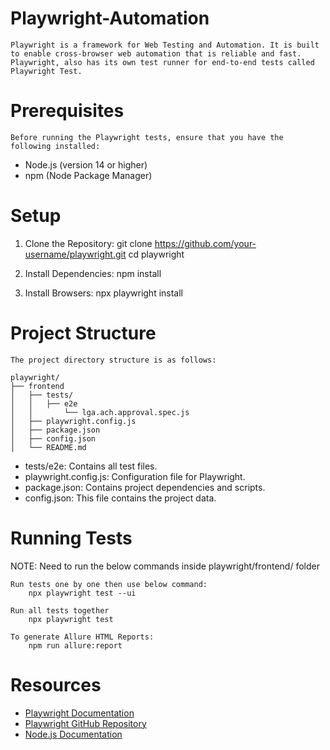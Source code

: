 # Playwright-Automation
    Playwright is a framework for Web Testing and Automation. It is built to enable cross-browser web automation that is reliable and fast. Playwright, also has its own test runner for end-to-end tests called Playwright Test.

# Prerequisites
    Before running the Playwright tests, ensure that you have the following installed:

-   Node.js (version 14 or higher)
-   npm (Node Package Manager)

# Setup

1.  Clone the Repository:
        git clone https://github.com/your-username/playwright.git
        cd playwright

2.  Install Dependencies:
        npm install

3.  Install Browsers:
        npx playwright install


#   Project Structure
    
    The project directory structure is as follows:

```
playwright/
├── frontend
│   ├── tests/
│   │   ├── e2e
│   │       └── lga.ach.approval.spec.js
│   ├── playwright.config.js
│   ├── package.json
│   ├── config.json
│   └── README.md
```
-   tests/e2e: Contains all test files.
-   playwright.config.js: Configuration file for Playwright.
-   package.json: Contains project dependencies and scripts.
-   config.json: This file contains the project data.

#   Running Tests

NOTE: Need to run the below commands inside playwright/frontend/ folder

    Run tests one by one then use below command:
        npx playwright test --ui         

    Run all tests together
        npx playwright test

    To generate Allure HTML Reports:
        npm run allure:report


#   Resources

- [Playwright Documentation](https://playwright.dev/docs/intro)
- [Playwright GitHub Repository](https://github.com/microsoft/playwright)
- [Node.js Documentation](https://nodejs.org/en/docs/)
